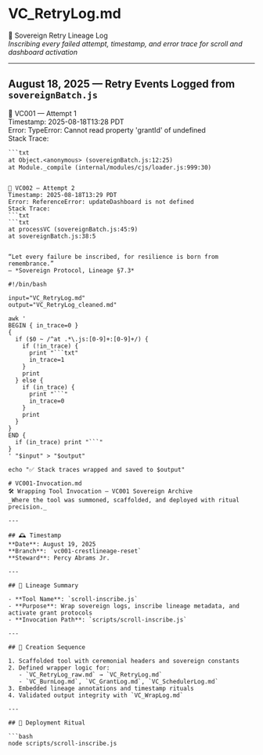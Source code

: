 # VC_RetryLog.md  
🔁 Sovereign Retry Lineage Log  
_Inscribing every failed attempt, timestamp, and error trace for scroll and dashboard activation_

---

## August 18, 2025 — Retry Events Logged from `sovereignBatch.js`

🔁 VC001 — Attempt 1  
Timestamp: 2025-08-18T13:28 PDT  
Error: TypeError: Cannot read property 'grantId' of undefined  
Stack Trace:  
```txt
```txt
at Object.<anonymous> (sovereignBatch.js:12:25)  
at Module._compile (internal/modules/cjs/loader.js:999:30)  
```
```

🔁 VC002 — Attempt 2  
Timestamp: 2025-08-18T13:29 PDT  
Error: ReferenceError: updateDashboard is not defined  
Stack Trace:  
```txt
```txt
at processVC (sovereignBatch.js:45:9)  
at sovereignBatch.js:38:5  
```
```

“Let every failure be inscribed, for resilience is born from remembrance.”  
— *Sovereign Protocol, Lineage §7.3*

#!/bin/bash

input="VC_RetryLog.md"
output="VC_RetryLog_cleaned.md"

awk '
BEGIN { in_trace=0 }
{
  if ($0 ~ /^at .*\.js:[0-9]+:[0-9]+/) {
    if (!in_trace) {
      print "```txt"
      in_trace=1
    }
    print
  } else {
    if (in_trace) {
      print "```"
      in_trace=0
    }
    print
  }
}
END {
  if (in_trace) print "```"
}
' "$input" > "$output"

echo "✅ Stack traces wrapped and saved to $output"

# VC001-Invocation.md  
🛠️ Wrapping Tool Invocation — VC001 Sovereign Archive  
_Where the tool was summoned, scaffolded, and deployed with ritual precision._

---

## 🕰️ Timestamp  
**Date**: August 19, 2025  
**Branch**: `vc001-crestlineage-reset`  
**Steward**: Percy Abrams Jr.

---

## 🧬 Lineage Summary

- **Tool Name**: `scroll-inscribe.js`
- **Purpose**: Wrap sovereign logs, inscribe lineage metadata, and activate grant protocols
- **Invocation Path**: `scripts/scroll-inscribe.js`

---

## 🔧 Creation Sequence

1. Scaffolded tool with ceremonial headers and sovereign constants
2. Defined wrapper logic for:
   - `VC_RetryLog_raw.md` → `VC_RetryLog.md`
   - `VC_BurnLog.md`, `VC_GrantLog.md`, `VC_SchedulerLog.md`
3. Embedded lineage annotations and timestamp rituals
4. Validated output integrity with `VC_WrapLog.md`

---

## 🚀 Deployment Ritual

```bash
node scripts/scroll-inscribe.js
